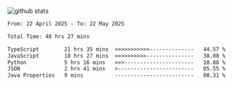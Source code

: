 
![github stats](https://github-readme-stats.vercel.app/api?username=realmahd1&show_icons=true&theme=codeSTACKr&hide_rank=true&count_private=true)

<!--START_SECTION:waka-->

```txt
From: 22 April 2025 - To: 22 May 2025

Total Time: 48 hrs 27 mins

TypeScript        21 hrs 35 mins  >>>>>>>>>>>--------------   44.57 %
JavaScript        18 hrs 27 mins  >>>>>>>>>>---------------   38.08 %
Python            5 hrs 16 mins   >>>----------------------   10.88 %
JSON              2 hrs 41 mins   >------------------------   05.55 %
Java Properties   9 mins          -------------------------   00.31 %
```

<!--END_SECTION:waka-->
